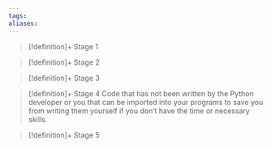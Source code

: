 ```yaml
---
tags:
aliases:
---
```


> [!definition]+ Stage 1
>

> [!definition]+ Stage 2
>

> [!definition]+ Stage 3
>

> [!definition]+ Stage 4
> Code that has not been written by the Python developer or you that can be imported into your programs to save you from writing them yourself if you don’t have the time or necessary skills.

> [!definition]+ Stage 5
>



